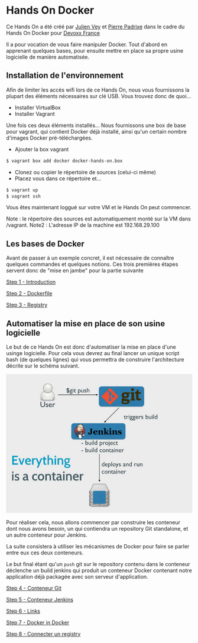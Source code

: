 # Hands On Docker

Ce Hands On a été créé par [Julien Vey](https://twitter.com/julienvey) et [Pierre Padrixe](https://twitter.com/undefd) dans le cadre du Hands On Docker pour [Devoxx France](http://cfp.devoxx.fr/devoxxfr2014/talk/YCD-250/Votre%20livrable%20avec%20Docker,%20en%20prod%20d%C3%A8s%20demain%20!)

Il a pour vocation de vous faire manipuler Docker. Tout d'abord en apprenant quelques bases, pour ensuite mettre en place sa propre usine logicielle de manière automatisée.

## Installation de l'environnement

Afin de limiter les accès wifi lors de ce Hands On, nous vous fournissons la plupart des éléments nécessaires sur clé USB. Vous trouvez donc de quoi...

* Installer VirtualBox
* Installer Vagrant

Une fois ces deux éléments installés... Nous fournissons une box de base pour vagrant, qui contient Docker déjà installé, ainsi qu'un certain nombre d'images Docker pré-téléchargées.

* Ajouter la box vagrant

```bash
$ vagrant box add docker docker-hands-on.box
```

* Clonez ou copier le répertoire de sources (celui-ci même)
* Placez vous dans ce répertoire et...

```bash
$ vagrant up
$ vagrant ssh
```

Vous êtes maintenant loggué sur votre VM et le Hands On peut commencer.

Note : le répertoire des sources est automatiquement monté sur la VM dans /vagrant.
Note2 : L'adresse IP de la machine est 192.168.29.100

## Les bases de Docker

Avant de passer à un exemple concret, il est nécessaire de connaître quelques commandes et quelques notions. Ces trois premières étapes servent donc de "mise en jambe" pour la partie suivante

[Step 1 - Introduction](01_introduction/)

[Step 2 - Dockerfile](02_dockerfile/)

[Step 3 - Registry](03_registry/)

## Automatiser la mise en place de son usine logicielle

Le but de ce Hands On est donc d'automatiser la mise en place d'une usinge logicielle. Pour cela vous devrez au final lancer un unique script bash (de quelques lignes) qui vous permettra de construire l'architecture décrite sur le schéma suivant.

![](assets/jenkins-worflow.png)

Pour réaliser cela, nous allons commencer par construire les conteneur dont nous avons besoin, un qui contiendra un repository Git standalone, et un autre conteneur pour Jenkins.

La suite consistera à utiliser les mécanismes de Docker pour faire se parler entre eux ces deux conteneurs.

Le but final étant qu'un `push` git sur le repository contenu dans le conteneur déclenche un build jenkins qui produit un conteneur Docker contenant notre application déjà packagée avec son serveur d'application.

[Step 4 - Conteneur Git](04_git_container/)

[Step 5 - Conteneur Jenkins](05_jenkins_container/)

[Step 6 - Links](06_links/)

[Step 7 - Docker in Docker](07_docker_in_docker/)

[Step 8 - Connecter un registry](01_connect_the_registry/)
